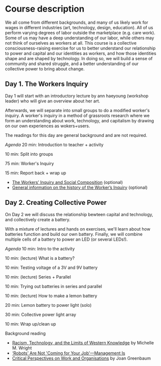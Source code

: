 # Course description

We all come from different backgrounds, and many of us likely work for wages in different industries (art, technology, design, education). All of us perform varying degrees of labor outside the marketplace (e.g. care work). Some of us may have a deep understanding of our labor, while others may not think of ourselves as workers at all. This course is a collective consciousness-raising exercise for us to better understand our relationship to power and capital and our identities as workers, and how those identities shape and are shaped by technology. In doing so, we will build a sense of community and shared struggle, and a better understanding of our collective power to bring about change.

## Day 1. The Workers Inquiry
Day 1 will start with an introductory lecture by ann haeyoung (workshop leader) who will give an overview about her art.

Afterwards, we will separate into small groups to do a modified worker's inquiry. A worker's inquiry in a method of grassroots research where we form an understanding about work, technology, and capitalism by drawing on our own experiences as wokers+users.

The readings for this day are general background and are not required.

*Agenda*
20 min: Introduction to teacher + activity

10 min: Split into groups

75 min: Worker's Inquiry

15 min: Report back + wrap up

* [The Workers’ Inquiry and Social Composition](https://notesfrombelow.org/article/workers-inquiry-and-social-composition) (optional)
* [General information on the history of the Worker’s Inquiry](https://www.viewpointmag.com/2013/09/27/workers-inquiry-a-genealogy/) (optional)

## Day 2. Creating Collective Power
On Day 2 we will discuss the relationship bewteen capital and technology, and collectively create a battery.

With a mixture of lectures and hands on exercises, we'll learn about how batteries function and build our own battery. Finally, we will combine multiple cells of a battery to power an LED (or several LEDs!).

*Agenda*
10 min: Intro to the activity

10 min: (lecture) What is a battery?

10 min: Testing voltage of a 3V and 9V battery

10 min: (lecture) Series + Parallel

10 min: Trying out batteries in series and parallel

10 min: (lecture) How to make a lemon battery

20 min: Lemon battery to power light (solo)

30 min: Collective power light array

10 min: Wrap up/clean up


Background reading
* [Racism, Technology, and the Limits of Western Knowledge](https://github.com/morehshin/TheRadicalOutside/blob/master/TheRadicalOutsideLibrary/ann-tbd/8-Wright-Western-Knowledge.pdf) by Michelle M. Wright
* [‘Robots’ Are Not 'Coming for Your Job'—Management Is](https://gizmodo.com/robots-are-not-coming-for-your-job-management-is-1835127820)
* [Critical Perspectives on Work and Organisations](https://github.com/a-tbd/sfpc_detroit_2019/blob/master/readings/(Critical%20Perspectives%20on%20Work%20and%20Organisations)%20Paul%20Thompson%2C%20Chris%20Warhurst%20(eds.)%20-%20Workplaces%20of%20the%20Future-Macmillan%20Education%20UK%20(1998)%20(dragged)%20(1).pdf) by Joan Greenbaum